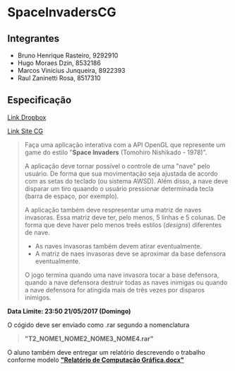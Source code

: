 # SpaceInvadersCG

## Integrantes

* Bruno Henrique Rasteiro, 9292910
* Hugo Moraes Dzin, 8532186
* Marcos Vinícius Junqueira, 8922393
* Raul Zaninetti Rosa, 8517310

## Especificação

[Link Dropbox](https://www.dropbox.com/s/la0asrjfm3857kt/SCC0250-201701-slides-02-SavePoints.pptx?dl=0)

[Link Site CG](https://sites.google.com/site/computacaograficaicmc2017t1/aula-4-recuperacao-da-informacao-save-points)

> Faça uma aplicação interativa com a API OpenGL que represente um game do estilo "**Space Invaders** (Tomohiro Nishikado - 1978)".
>
> A aplicação deve tornar possível o controle de uma "nave" pelo usuário. De forma que sua movimentação seja ajustada de acordo com as setas do teclado (ou sistema AWSD). Além disso, a nave deve disparar um tiro quaando o usuário pressionar determinada tecla (barra de espaço, por exemplo).
>
> A aplicação também deve respresentar uma matriz de naves invasoras. Essa matriz deve ter, pelo menos, 5 linhas e 5 colunas. De forma que deve haver pelo menos treês estilos (_designs_) diferentes de nave.
>
> * As naves invasoras também devem atirar eventualmente.
> * A matriz de naes invasoras deve se aproximar da base defensora eventualmente.
>
> O jogo termina quando uma nave invasora tocar a base defensora, quando a nave defensora destruir todas as naves inimigas ou quando a nave defensora for atingida mais de três vezes por disparos inimigos.

**Data Limite: 23:50 21/05/2017 (Domingo)**

O cógido deve ser enviado como .rar segundo a nomenclatura

> **"T2\_NOME1\_NOME2\_NOME3\_NOME4.rar"**

O aluno também deve entregar um relatório descrevendo o trabalho conforme modelo [**"Relatório de Computação Gráfica.docx"**](https://www.dropbox.com/s/neihvbrp567027k/Relat%C3%B3rio%20de%20Computa%C3%A7%C3%A3o%20Gr%C3%A1fica.docx?dl=0)
